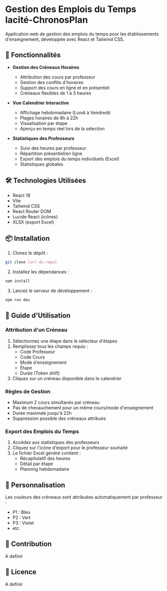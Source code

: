 # Gestion des Emplois du Temps lacité-ChronosPlan

Application web de gestion des emplois du temps pour les établissements d'enseignement, développée avec React et Tailwind CSS.

## 🚀 Fonctionnalités

- **Gestion des Créneaux Horaires**
  - Attribution des cours par professeur
  - Gestion des conflits d'horaires
  - Support des cours en ligne et en présentiel
  - Créneaux flexibles de 1 à 3 heures

- **Vue Calendrier Interactive**
  - Affichage hebdomadaire (Lundi à Vendredi)
  - Plages horaires de 8h à 22h
  - Visualisation par étape
  - Aperçu en temps réel lors de la sélection

- **Statistiques des Professeurs**
  - Suivi des heures par professeur
  - Répartition présentiel/en ligne
  - Export des emplois du temps individuels (Excel)
  - Statistiques globales

## 🛠️ Technologies Utilisées

- React 18
- Vite
- Tailwind CSS
- React Router DOM
- Lucide React (icônes)
- XLSX (export Excel)

## 📦 Installation

1. Clonez le dépôt :
```bash
git clone [url-du-repo]
```

2. Installez les dépendances :
```bash
npm install
```

3. Lancez le serveur de développement :
```bash
npm run dev
```

## 🎯 Guide d'Utilisation

### Attribution d'un Créneau

1. Sélectionnez une étape dans le sélecteur d'étapes
2. Remplissez tous les champs requis :
   - Code Professeur
   - Code Cours
   - Mode d'enseignement
   - Étape
   - Durée (Token shift)
3. Cliquez sur un créneau disponible dans le calendrier

### Règles de Gestion

- Maximum 2 cours simultanés par créneau
- Pas de chevauchement pour un même cours/mode d'enseignement
- Durée maximale jusqu'à 22h
- Suppression possible des créneaux attribués

### Export des Emplois du Temps

1. Accédez aux statistiques des professeurs
2. Cliquez sur l'icône d'export pour le professeur souhaité
3. Le fichier Excel généré contient :
   - Récapitulatif des heures
   - Détail par étape
   - Planning hebdomadaire

## 🎨 Personnalisation

Les couleurs des créneaux sont attribuées automatiquement par professeur :
- P1 : Bleu
- P2 : Vert
- P3 : Violet
- etc.

## 🤝 Contribution

A definir

## 📄 Licence

A definir
